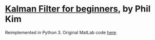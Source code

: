 # [Kalman Filter for beginners](https://www.amazon.com/Kalman-Filter-Beginners-MATLAB-Examples/dp/1463648359), by Phil Kim

Reimplemented in Python 3. Original MatLab code [here](https://github.com/philbooks/Kalman-Filter-for-Beginners). 

